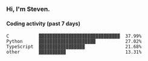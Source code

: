 ### Hi, I'm Steven.

#### Coding activity (past 7 days)
```
C           ▓▓▓▓▓▓▓▓▓▓▓▓▓▓▓▓▓▓▓▓▓▓▓▓▓▓▓▓▓▓  37.99%
Python      ▓▓▓▓▓▓▓▓▓▓▓▓▓▓▓▓▓▓▓▓▓           27.02%
TypeScript  ▓▓▓▓▓▓▓▓▓▓▓▓▓▓▓▓▓               21.68%
other       ▓▓▓▓▓▓▓▓▓▓                      13.31%
```
